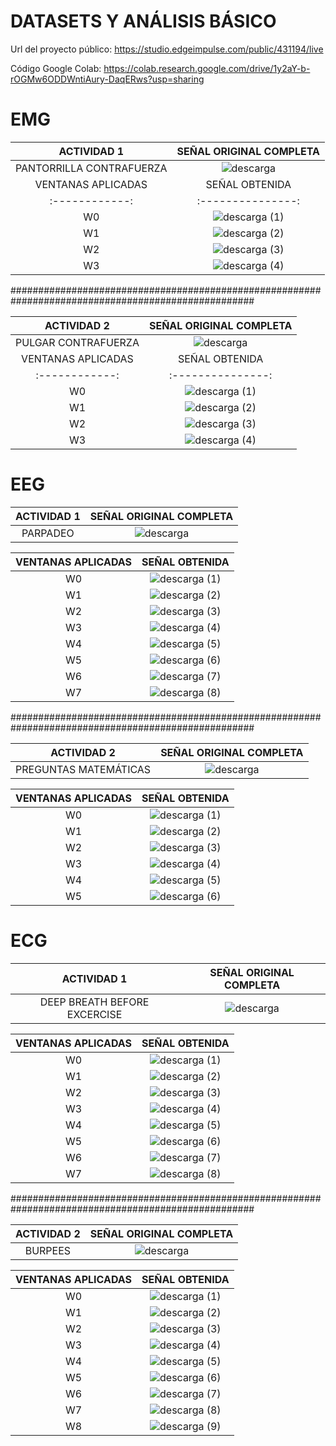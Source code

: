 #  DATASETS Y ANÁLISIS BÁSICO

Url del proyecto público: https://studio.edgeimpulse.com/public/431194/live

Código Google Colab: https://colab.research.google.com/drive/1y2aY-b-rOGMw6ODDWntiAury-DaqERws?usp=sharing



#  EMG


|  ACTIVIDAD 1 | SEÑAL ORIGINAL COMPLETA |	
|:------------:|:---------------:|
|  PANTORRILLA CONTRAFUERZA | ![descarga](https://github.com/MariaZubiate/isb_2024_gh82/assets/43424450/a9fef20d-6d0e-4a09-a9c8-04653ea50630)|
| VENTANAS APLICADAS | SEÑAL OBTENIDA|	
|:------------:|:---------------:|
| W0 |  ![descarga (1)](https://github.com/MariaZubiate/isb_2024_gh82/assets/43424450/7921acfd-f00b-475c-8d42-0bbaf0074684)|
| W1 |  ![descarga (2)](https://github.com/MariaZubiate/isb_2024_gh82/assets/43424450/2097e3c7-46d0-450b-b7fe-ba8d37dc03c4)|
| W2 |   ![descarga (3)](https://github.com/MariaZubiate/isb_2024_gh82/assets/43424450/be677bbf-435c-45fb-8f0f-f4ab5a3f50fb)|
| W3 |  ![descarga (4)](https://github.com/MariaZubiate/isb_2024_gh82/assets/43424450/3aa2ef49-abcc-4b93-b782-b61c952c51c3)|

####################################################################################################

| ACTIVIDAD 2 | SEÑAL ORIGINAL COMPLETA |	
|:------------:|:---------------:|
| PULGAR CONTRAFUERZA |  ![descarga](https://github.com/MariaZubiate/isb_2024_gh82/assets/43424450/409f2f56-4302-442c-9bcf-3229e4438cb6)|
| VENTANAS APLICADAS | SEÑAL OBTENIDA|	
|:------------:|:---------------:|
| W0 | ![descarga (1)](https://github.com/MariaZubiate/isb_2024_gh82/assets/43424450/8c92215d-9dff-419d-b2b0-7e6becb9e749)|
| W1 | ![descarga (2)](https://github.com/MariaZubiate/isb_2024_gh82/assets/43424450/6337de08-0756-49f9-9140-2e29ebfb006b)|
| W2 | ![descarga (3)](https://github.com/MariaZubiate/isb_2024_gh82/assets/43424450/f5deaccd-4ba4-4c81-ace6-79e5cdef628a)|
| W3 | ![descarga (4)](https://github.com/MariaZubiate/isb_2024_gh82/assets/43424450/99fdd1ea-1ccc-4b00-86a1-ed9c95fd6506)|



#  EEG

| ACTIVIDAD 1 | SEÑAL ORIGINAL COMPLETA |	
|:------------:|:---------------:|
| PARPADEO | ![descarga](https://github.com/MariaZubiate/isb_2024_gh82/assets/43424450/53118fdc-cc2b-4ba3-940d-25f261528db5)|

| VENTANAS APLICADAS | SEÑAL OBTENIDA|	
|:------------:|:---------------:|
| W0 |![descarga (1)](https://github.com/MariaZubiate/isb_2024_gh82/assets/43424450/5940eb6e-06b9-4057-8f2c-5a0c488ae98d)|
| W1 | ![descarga (2)](https://github.com/MariaZubiate/isb_2024_gh82/assets/43424450/891aa710-5d0c-48f3-9e1c-5bd708cb437c)|
| W2 | ![descarga (3)](https://github.com/MariaZubiate/isb_2024_gh82/assets/43424450/ce4e5cf4-232c-49f1-8240-9b53e95c8d81)|
| W3 |![descarga (4)](https://github.com/MariaZubiate/isb_2024_gh82/assets/43424450/80fae00a-8311-4fb2-978c-df47518a7555)|
| W4 |![descarga (5)](https://github.com/MariaZubiate/isb_2024_gh82/assets/43424450/8507544f-3609-462f-86a4-d3883b41f1cd)|
| W5 |![descarga (6)](https://github.com/MariaZubiate/isb_2024_gh82/assets/43424450/753714d3-e0c9-4943-b90d-c65e3dda1198)|
| W6 |![descarga (7)](https://github.com/MariaZubiate/isb_2024_gh82/assets/43424450/8a2aae81-ff20-4401-8c41-023e53364418)|
| W7 |![descarga (8)](https://github.com/MariaZubiate/isb_2024_gh82/assets/43424450/d6f8b149-0660-478a-8357-39b9b68f48d8)|

####################################################################################################


| ACTIVIDAD 2 | SEÑAL ORIGINAL COMPLETA |	
|:------------:|:---------------:|
| PREGUNTAS MATEMÁTICAS| ![descarga](https://github.com/MariaZubiate/isb_2024_gh82/assets/43424450/8ba81bc7-8a90-437f-bf68-63d3b8999e90)|


| VENTANAS APLICADAS | SEÑAL OBTENIDA|	
|:------------:|:---------------:|
| W0 |![descarga (1)](https://github.com/MariaZubiate/isb_2024_gh82/assets/43424450/1e7e3166-9b35-4ba8-ac8a-6c32c012f861)|
| W1 |![descarga (2)](https://github.com/MariaZubiate/isb_2024_gh82/assets/43424450/87606bfd-e4b1-482e-8812-97d96475ebaf)|
| W2 | ![descarga (3)](https://github.com/MariaZubiate/isb_2024_gh82/assets/43424450/26341dec-d06e-44ea-891b-7ddb70d88088)|
| W3 |![descarga (4)](https://github.com/MariaZubiate/isb_2024_gh82/assets/43424450/d7427ca3-6262-461f-bb1d-5a508aab37ce)|
| W4 |![descarga (5)](https://github.com/MariaZubiate/isb_2024_gh82/assets/43424450/c9c85f0b-f4cf-4db0-969b-f9a8be54984a)|
| W5 |![descarga (6)](https://github.com/MariaZubiate/isb_2024_gh82/assets/43424450/6bf6acde-c0f3-4a47-ac73-c757342328af)|



#  ECG


| ACTIVIDAD 1 | SEÑAL ORIGINAL COMPLETA |	
|:------------:|:---------------:|
| DEEP BREATH BEFORE EXCERCISE |  ![descarga](https://github.com/MariaZubiate/isb_2024_gh82/assets/43424450/0d4d88ab-39b4-4851-b58b-05c9862ca585)|

| VENTANAS APLICADAS | SEÑAL OBTENIDA|	
|:------------:|:---------------:|
| W0 | ![descarga (1)](https://github.com/MariaZubiate/isb_2024_gh82/assets/43424450/270a9bfe-b0e4-4cb5-991f-3907a3a12a52)|
| W1 | ![descarga (2)](https://github.com/MariaZubiate/isb_2024_gh82/assets/43424450/401991e6-c985-4ede-8b2b-8237963ee261)|
| W2 | ![descarga (3)](https://github.com/MariaZubiate/isb_2024_gh82/assets/43424450/67b5584e-d904-4ff8-9ee1-5d8e8f07304a)|
| W3 |![descarga (4)](https://github.com/MariaZubiate/isb_2024_gh82/assets/43424450/2aca6d05-0776-4c23-a6bc-ca695bd299f0)|
| W4 | ![descarga (5)](https://github.com/MariaZubiate/isb_2024_gh82/assets/43424450/ab681dab-7efe-4d39-875d-f402a9d7d98c)|
| W5 |![descarga (6)](https://github.com/MariaZubiate/isb_2024_gh82/assets/43424450/5929eeba-f6a8-4f13-bac8-a337a18ef4dc)|
| W6 | ![descarga (7)](https://github.com/MariaZubiate/isb_2024_gh82/assets/43424450/eeda3064-2a5f-4a88-a33d-8ebde5077d5f)|
| W7 | ![descarga (8)](https://github.com/MariaZubiate/isb_2024_gh82/assets/43424450/fa7726e5-a219-42b6-a927-764c28a2066a)|

####################################################################################################

| ACTIVIDAD 2 | SEÑAL ORIGINAL COMPLETA |	
|:------------:|:---------------:|
| BURPEES |  ![descarga](https://github.com/MariaZubiate/isb_2024_gh82/assets/43424450/f33b1743-6beb-4184-aac6-ca1530b409e4)|

| VENTANAS APLICADAS | SEÑAL OBTENIDA|	
|:------------:|:---------------:|
| W0 | ![descarga (1)](https://github.com/MariaZubiate/isb_2024_gh82/assets/43424450/fc527993-6ffa-44a5-ba97-81a45047730d)|
| W1 | ![descarga (2)](https://github.com/MariaZubiate/isb_2024_gh82/assets/43424450/563ffc45-9ddb-4d74-a356-8bdc03f2c66d)|
| W2 | ![descarga (3)](https://github.com/MariaZubiate/isb_2024_gh82/assets/43424450/a41ed278-aadb-4faf-bac6-f5ec3bc3b5b0)|
| W3 | ![descarga (4)](https://github.com/MariaZubiate/isb_2024_gh82/assets/43424450/10c5ed95-f914-4f70-9cf3-5f523b135700)|
| W4 | ![descarga (5)](https://github.com/MariaZubiate/isb_2024_gh82/assets/43424450/c19dbe16-114d-40a6-8d9b-c12fc6b7b00a)|
| W5 | ![descarga (6)](https://github.com/MariaZubiate/isb_2024_gh82/assets/43424450/9f0d5027-d2d9-474e-92a0-31ccc4cab5a6)|
| W6 | ![descarga (7)](https://github.com/MariaZubiate/isb_2024_gh82/assets/43424450/4d2a8c2d-ca0f-4601-bf80-72c2ff4cd6a2)|
| W7 | ![descarga (8)](https://github.com/MariaZubiate/isb_2024_gh82/assets/43424450/4c5fc560-3582-4a0a-8792-22de0d733020)|
| W8 | ![descarga (9)](https://github.com/MariaZubiate/isb_2024_gh82/assets/43424450/07d60923-c82a-4193-b237-e33bcfc8cd19)|
